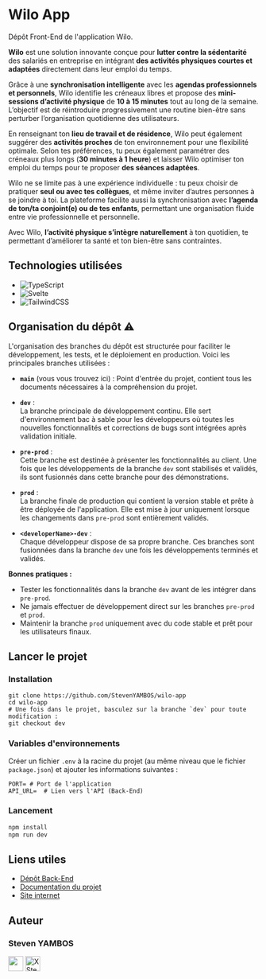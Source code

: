 # Wilo App

Dépôt Front-End de l'application Wilo.

**Wilo** est une solution innovante conçue pour **lutter contre la sédentarité** des salariés en entreprise en intégrant **des activités physiques courtes et adaptées** directement dans leur emploi du temps. 

Grâce à une **synchronisation intelligente** avec les **agendas professionnels et personnels**, Wilo identifie les créneaux libres et propose des **mini-sessions d’activité physique** de **10 à 15 minutes** tout au long de la semaine. L’objectif est de réintroduire progressivement une routine bien-être sans perturber l’organisation quotidienne des utilisateurs.

En renseignant ton **lieu de travail et de résidence**, Wilo peut également suggérer des **activités proches** de ton environnement pour une flexibilité optimale. Selon tes préférences, tu peux également paramétrer des créneaux plus longs (**30 minutes à 1 heure**) et laisser Wilo optimiser ton emploi du temps pour te proposer **des séances adaptées**.

Wilo ne se limite pas à une expérience individuelle : tu peux choisir de pratiquer **seul ou avec tes collègues**, et même inviter d’autres personnes à se joindre à toi. La plateforme facilite aussi la synchronisation avec **l’agenda de ton/ta conjoint(e) ou de tes enfants**, permettant une organisation fluide entre vie professionnelle et personnelle.

Avec Wilo, **l’activité physique s’intègre naturellement** à ton quotidien, te permettant d’améliorer ta santé et ton bien-être sans contraintes.

## Technologies utilisées

- ![TypeScript](https://img.shields.io/badge/typescript-%23007ACC.svg?style=for-the-badge&logo=typescript&logoColor=white)
- ![Svelte](https://img.shields.io/badge/svelte-%23f1413d.svg?style=for-the-badge&logo=svelte&logoColor=white)
- ![TailwindCSS](https://img.shields.io/badge/tailwindcss-%2338B2AC.svg?style=for-the-badge&logo=tailwind-css&logoColor=white)

## Organisation du dépôt ⚠️

L'organisation des branches du dépôt est structurée pour faciliter le développement, les tests, et le déploiement en production. Voici les principales branches utilisées :

- **`main`** (vous vous trouvez ici) :
  Point d'entrée du projet, contient tous les documents nécessaires à la compréhension du projet. 
- **`dev`** :  
  La branche principale de développement continu. Elle sert d'environnement bac à sable pour les développeurs où toutes les nouvelles fonctionnalités et corrections de bugs sont intégrées après validation initiale.

- **`pre-prod`** :  
  Cette branche est destinée à présenter les fonctionnalités au client. Une fois que les développements de la branche `dev` sont stabilisés et validés, ils sont fusionnés dans cette branche pour des démonstrations.

- **`prod`** :  
  La branche finale de production qui contient la version stable et prête à être déployée de l'application. Elle est mise à jour uniquement lorsque les changements dans `pre-prod` sont entièrement validés.

- **`<developerName>-dev`** :  
  Chaque développeur dispose de sa propre branche. Ces branches sont fusionnées dans la branche `dev` une fois les développements terminés et validés.

**Bonnes pratiques :**

- Tester les fonctionnalités dans la branche `dev` avant de les intégrer dans `pre-prod`.
- Ne jamais effectuer de développement direct sur les branches `pre-prod` et `prod`.
- Maintenir la branche `prod` uniquement avec du code stable et prêt pour les utilisateurs finaux.

## Lancer le projet

### Installation

```shell
git clone https://github.com/StevenYAMBOS/wilo-app
cd wilo-app
# Une fois dans le projet, basculez sur la branche `dev` pour toute modification :
git checkout dev
```

### Variables d'environnements

Créer un fichier `.env` à la racine du projet (au même niveau que le fichier `package.json`) et ajouter les informations suivantes :

```shell
PORT= # Port de l'application
API_URL=  # Lien vers l'API (Back-End)
```

### Lancement

```bash
npm install
npm run dev
```

## Liens utiles

- [Dépôt Back-End](https://github.com/StevenYAMBOS/wilo-api)
- [Documentation du projet](./documentation/documentation.md)
- [Site internet](#)

## Auteur

### Steven YAMBOS

<a href="https://github.com/StevenYAMBOS"><img src="https://cdn-icons-png.flaticon.com/512/25/25231.png" width="30px" alt="" /><a/>
<a href="https://x.com/StevenYambos">
<img src="https://upload.wikimedia.org/wikipedia/commons/5/53/X_logo_2023_original.svg" width="30px" alt="X Steven YAMBOS"/>
</a>
